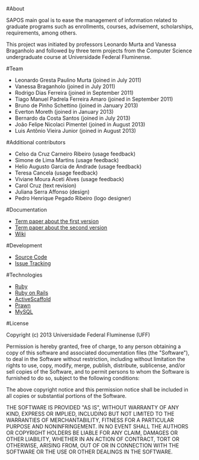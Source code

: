#About

SAPOS main goal is to ease the management of information related to graduate programs such as enrollments, courses, advisement, scholarships, requirements, among others.

This project was initiated by professors Leonardo Murta and Vanessa Braganholo and followed by three term projects from the Computer Science undergraduate course at Universidade Federal Fluminense. 

#Team

* Leonardo Gresta Paulino Murta (joined in July 2011)
* Vanessa Braganholo (joined in July 2011)
* Rodrigo Dias Ferreira (joined in September 2011)
* Tiago Manuel Padrela Ferreira Amaro (joined in September 2011)
* Bruno de Pinho Schettino (joined in January 2013)
* Everton Moreth (joined in January 2013)
* Bernardo da Costa Santos (joined in July 2013)
* João Felipe Nicolaci Pimentel (joined in August 2013)
* Luis Antônio Vieira Junior (joined in August 2013)

#Additional contributors

* Celso da Cruz Carneiro Ribeiro (usage feedback)
* Simone de Lima Martins (usage feedback)
* Helio Augusto Garcia de Andrade (usage feedback)
* Teresa Cancela (usage feedback)
* Viviane Moura Aceti Alves (usage feedback)
* Carol Cruz (text revision)
* Juliana Serra Affonso (design)
* Pedro Henrique Pegado Ribeiro (logo designer)

#Documentation

* [Term paper about the first version](https://github.com/gems-uff/sapos/raw/master/doc/TCC%20Rodrigo%20e%20Tiago.pdf)
* [Term paper about the second version](https://github.com/gems-uff/sapos/raw/master/doc/TCC%20Bruno%20Schettino.pdf)
* [Wiki](https://github.com/gems-uff/sapos/wiki)

#Development

* [Source Code](https://github.com/gems-uff/sapos)
* [Issue Tracking](https://github.com/gems-uff/sapos/issues)

#Technologies

* [Ruby](https://github.com/ruby/ruby)
* [Ruby on Rails](https://github.com/rails/rails)
* [ActiveScaffold](https://github.com/activescaffold/active_scaffold)
* [Prawn](https://github.com/prawnpdf/prawn)
* [MySQL](http://www.mysql.com/)

#License

Copyright (c) 2013 Universidade Federal Fluminense (UFF)  
  
Permission is hereby granted, free of charge, to any person obtaining a copy
of this software and associated documentation files (the "Software"), to deal
in the Software without restriction, including without limitation the rights
to use, copy, modify, merge, publish, distribute, sublicense, and/or sell
copies of the Software, and to permit persons to whom the Software is
furnished to do so, subject to the following conditions:  
  
The above copyright notice and this permission notice shall be included in
all copies or substantial portions of the Software.  
  
THE SOFTWARE IS PROVIDED "AS IS", WITHOUT WARRANTY OF ANY KIND, EXPRESS OR
IMPLIED, INCLUDING BUT NOT LIMITED TO THE WARRANTIES OF MERCHANTABILITY,
FITNESS FOR A PARTICULAR PURPOSE AND NONINFRINGEMENT. IN NO EVENT SHALL THE
AUTHORS OR COPYRIGHT HOLDERS BE LIABLE FOR ANY CLAIM, DAMAGES OR OTHER
LIABILITY, WHETHER IN AN ACTION OF CONTRACT, TORT OR OTHERWISE, ARISING FROM,
OUT OF OR IN CONNECTION WITH THE SOFTWARE OR THE USE OR OTHER DEALINGS IN
THE SOFTWARE.
